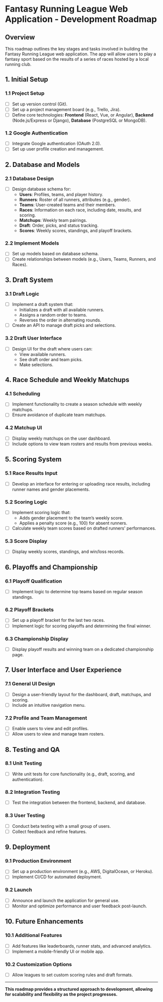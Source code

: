 # Fantasy Running League Web Application - Development Roadmap

## Overview
This roadmap outlines the key stages and tasks involved in building the Fantasy Running League web application. The app will allow users to play a fantasy sport based on the results of a series of races hosted by a local running club. 

## 1. Initial Setup

### 1.1 Project Setup
- [ ] Set up version control (Git).
- [ ] Set up a project management board (e.g., Trello, Jira).
- [ ] Define core technologies: **Frontend** (React, Vue, or Angular), **Backend** (Node.js/Express or Django), **Database** (PostgreSQL or MongoDB).

### 1.2 Google Authentication
- [ ] Integrate Google authentication (OAuth 2.0).
- [ ] Set up user profile creation and management.

## 2. Database and Models

### 2.1 Database Design
- [ ] Design database schema for:
  - **Users**: Profiles, teams, and player history.
  - **Runners**: Roster of all runners, attributes (e.g., gender).
  - **Teams**: User-created teams and their members.
  - **Races**: Information on each race, including date, results, and scoring.
  - **Matchups**: Weekly team pairings.
  - **Draft**: Order, picks, and status tracking.
  - **Scores**: Weekly scores, standings, and playoff brackets.

### 2.2 Implement Models
- [ ] Set up models based on database schema.
- [ ] Create relationships between models (e.g., Users, Teams, Runners, and Races).

## 3. Draft System

### 3.1 Draft Logic
- [ ] Implement a draft system that:
  - Initializes a draft with all available runners.
  - Assigns a random order to teams.
  - Reverses the order in alternating rounds.
- [ ] Create an API to manage draft picks and selections.

### 3.2 Draft User Interface
- [ ] Design UI for the draft where users can:
  - View available runners.
  - See draft order and team picks.
  - Make selections.

## 4. Race Schedule and Weekly Matchups

### 4.1 Scheduling
- [ ] Implement functionality to create a season schedule with weekly matchups.
- [ ] Ensure avoidance of duplicate team matchups.

### 4.2 Matchup UI
- [ ] Display weekly matchups on the user dashboard.
- [ ] Include options to view team rosters and results from previous weeks.

## 5. Scoring System

### 5.1 Race Results Input
- [ ] Develop an interface for entering or uploading race results, including runner names and gender placements.

### 5.2 Scoring Logic
- [ ] Implement scoring logic that:
  - Adds gender placement to the team’s weekly score.
  - Applies a penalty score (e.g., 100) for absent runners.
- [ ] Calculate weekly team scores based on drafted runners' performances.

### 5.3 Score Display
- [ ] Display weekly scores, standings, and win/loss records.

## 6. Playoffs and Championship

### 6.1 Playoff Qualification
- [ ] Implement logic to determine top teams based on regular season standings.

### 6.2 Playoff Brackets
- [ ] Set up a playoff bracket for the last two races.
- [ ] Implement logic for scoring playoffs and determining the final winner.

### 6.3 Championship Display
- [ ] Display playoff results and winning team on a dedicated championship page.

## 7. User Interface and User Experience

### 7.1 General UI Design
- [ ] Design a user-friendly layout for the dashboard, draft, matchups, and scoring.
- [ ] Include an intuitive navigation menu.

### 7.2 Profile and Team Management
- [ ] Enable users to view and edit profiles.
- [ ] Allow users to view and manage team rosters.

## 8. Testing and QA

### 8.1 Unit Testing
- [ ] Write unit tests for core functionality (e.g., draft, scoring, and authentication).

### 8.2 Integration Testing
- [ ] Test the integration between the frontend, backend, and database.

### 8.3 User Testing
- [ ] Conduct beta testing with a small group of users.
- [ ] Collect feedback and refine features.

## 9. Deployment

### 9.1 Production Environment
- [ ] Set up a production environment (e.g., AWS, DigitalOcean, or Heroku).
- [ ] Implement CI/CD for automated deployment.

### 9.2 Launch
- [ ] Announce and launch the application for general use.
- [ ] Monitor and optimize performance and user feedback post-launch.

## 10. Future Enhancements

### 10.1 Additional Features
- [ ] Add features like leaderboards, runner stats, and advanced analytics.
- [ ] Implement a mobile-friendly UI or mobile app.

### 10.2 Customization Options
- [ ] Allow leagues to set custom scoring rules and draft formats.

---

**This roadmap provides a structured approach to development, allowing for scalability and flexibility as the project progresses.**
